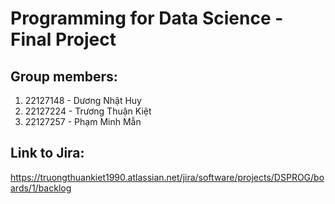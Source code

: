 # Programming for Data Science - Final Project
## Group members:

1. 22127148 - Dương Nhật Huy
2. 22127224 - Trương Thuận Kiệt
3. 22127257 - Phạm Minh Mẫn

## Link to Jira:
https://truongthuankiet1990.atlassian.net/jira/software/projects/DSPROG/boards/1/backlog
 
 
